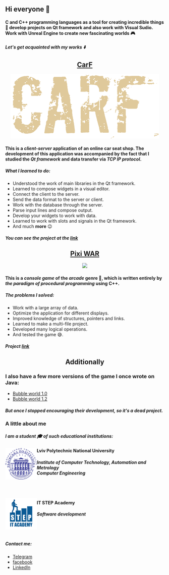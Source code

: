 ## Hi everyone 👋

#### C and C++ programming languages as a tool for creating incredible things :rocket: develop projects on Qt framework and also work with Visual Sudio. Work with Unreal Engine to create new fascinating worlds :video_game:

##### Let's get acquainted with my works :arrow_down:

<h2 align="center"><a  href="https://github.com/RiyanBliTe/CarF">CarF</a></h2> 

<p align="center">
  <img src="https://github.com/RiyanBliTe/RiyanBliTe/blob/main/images/emblem.png">
</p>

#### This is a _client-server_ application of an online car seat shop. The development of this application was accompanied by the fact that I studied the **_Qt framework_** and data transfer via _TCP IP protocol_.

##### What I learned to do:

* Understood the work of main libraries in the Qt framework.
* Learned to compose widgets in a visual editor.
* Connect the client to the server.
* Send the data format to the server or client.
* Work with the database through the server.
* Parse input lines and compose output.
* Develop your widgets to work with data.
* Learned to work with slots and signals in the Qt framework.
* And much **more** :wink:

##### You can see the project at the [link](https://github.com/RiyanBliTe/CarF)

<h2 align="center"><a  href="https://github.com/RiyanBliTe/Pixi_WAR">Pixi WAR</a></h2>

<p align="center">
  <img src="https://github.com/RiyanBliTe/Pixi_WAR/blob/master/images/emblem2.png">
</p>

#### This is a _console game_ of the _arcade_ genre :gun:, which is written entirely by _the paradigm of procedural programming_ using C++.

##### The problems I solved:

* Work with a large array of data.
* Optimize the application for different displays.
* Improved knowledge of structures, pointers and links.
* Learned to make a multi-file project.
* Developed many logical operations.
* And tested the game :sweat_smile:.


##### Project [link](https://github.com/RiyanBliTe/Pixi_WAR/blob/master/images/emblem2.png)

<h2 align="center">Additionally</h2>

### I also have a few more versions of the game I once wrote on Java:

* [Bubble world 1.0](https://github.com/RiyanBliTe/Bubble_world_1)
* [Bubble world 1.2](https://github.com/RiyanBliTe/Bubble_world_1.2)

##### But once I stopped encouraging their development, so it's a _dead project_.

### A little about me

##### I am a student :mortar_board: of such educational institutions:

<img align="left" width="100" height="100" src="https://github.com/RiyanBliTe/RiyanBliTe/blob/main/images/Nulp_logo_ukr.png">

#### Lviv Polytechnic National University
##### Institute of Computer Technology, Automation and Metrology</br>Computer Engineering

<br></br>

<img align="left" width="100" height="100" src="https://github.com/RiyanBliTe/RiyanBliTe/blob/main/images/itstep.png">

#### IT STEP Academy</br>
##### Software development

<br></br>

##### Contact me:
* [Telegram](https://t.me/drunk_fish)
* [facebook](https://www.facebook.com/bohdan.marchak.5)
* [LinkedIn](https://www.linkedin.com/in/bohdan-marchak-5273701a3)
